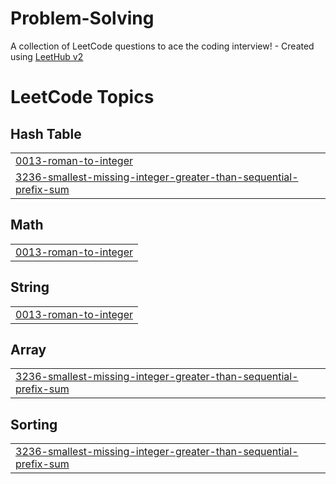 # Problem-Solving
A collection of LeetCode questions to ace the coding interview! - Created using [LeetHub v2](https://github.com/arunbhardwaj/LeetHub-2.0)

<!---LeetCode Topics Start-->
# LeetCode Topics
## Hash Table
|  |
| ------- |
| [0013-roman-to-integer](https://github.com/omarkhaled200/Problem-Solving/tree/master/0013-roman-to-integer) |
| [3236-smallest-missing-integer-greater-than-sequential-prefix-sum](https://github.com/omarkhaled200/Problem-Solving/tree/master/3236-smallest-missing-integer-greater-than-sequential-prefix-sum) |
## Math
|  |
| ------- |
| [0013-roman-to-integer](https://github.com/omarkhaled200/Problem-Solving/tree/master/0013-roman-to-integer) |
## String
|  |
| ------- |
| [0013-roman-to-integer](https://github.com/omarkhaled200/Problem-Solving/tree/master/0013-roman-to-integer) |
## Array
|  |
| ------- |
| [3236-smallest-missing-integer-greater-than-sequential-prefix-sum](https://github.com/omarkhaled200/Problem-Solving/tree/master/3236-smallest-missing-integer-greater-than-sequential-prefix-sum) |
## Sorting
|  |
| ------- |
| [3236-smallest-missing-integer-greater-than-sequential-prefix-sum](https://github.com/omarkhaled200/Problem-Solving/tree/master/3236-smallest-missing-integer-greater-than-sequential-prefix-sum) |
<!---LeetCode Topics End-->